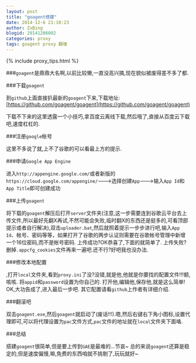 ```yaml
---
layout: post
title: "goagent搭建"
date: 2014-12-6 21:10:23
author: ZxBing
blogid: 20141206002
categories: proxy
tags: goagent proxy 翻墙
---
```


{% include proxy_tips.html %}

###`goagent`是鼎鼎大名啊,以前比较懒,一直没高兴搞,现在貌似被废得差不多了都.

###下载`goagent`

到`github`上面直接扒最新的`goagent`下来,下载地址:[https://github.com/goagent/goagent](https://github.com/goagent/goagent)

下载不下来的这里透露一个小技巧,拿百度云离线下载,然后哦了,直接从百度云下载吧,速度杠杠的.

###注册`google`帐号

这里不多说了就,上不了谷歌的可以看最上方的提示.

###申请`Google App Engine`

进入`http://appengine.google.com/`或者新版的`https://cloud.google.com/appengine/`--->选择创建`App`--->输入`App Id`和`App Title`即可创建成功

###上传`goagent`

将下载的`goagent`解压后打开`server`文件夹(注意,这一步需要连到谷歌云平台去上传文件,所以最好先翻X再试,不然可能会失败,临时翻X的东西还是挺多的,可看顶部提示或者自行解决),双击`uploader.bat`,然后就照着提示一步步进行吧,输入`App Id`、帐号、密码等等，如果打开了谷歌的两步认证则需要在谷歌帐号管理中新增一个16位密码,而不是帐号密码.
上传成功?OK恭喜了,下面的就简单了.
上传失败?删掉`.appcfg_cookies`文件再来一遍吧.还不行?好吧我也没办法.

###修改本地配置

,打开`local`文件夹,看到`proxy.ini`了没?没错,就是他,他就是你要找的配置文件!!!额,咳咳.
将`appid`和`password`设置为你自己的.
打开他,编辑他,保存他,就是这么简单!
OK,大功告成了,进入最后一步吧.
其它配置请看`github`上作者有详细介绍.

###翻滚吧

双击`goagent.exe`,然后`goagent`就启动了(废话!!!).嗯,然后右键右下角小图标,设置代理即可,可以将代理设置为`pac`文件方式,`pac`文件的地址就在`local`文件夹下面咯.

###总结

搭建`goagent`很简单,但是要上传到`GAE`是最难的...节哀~
总的来说`goagent`还算是稳定的,但是速度偏慢,嘛,免费的东西咱就不挑剔了,玩玩就好~